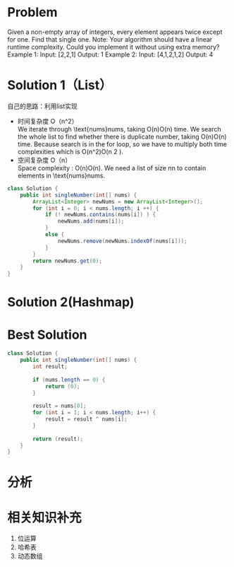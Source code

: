 # Problem
Given a non-empty array of integers, every element appears twice except for one. Find that single one.
Note:
Your algorithm should have a linear runtime complexity. Could you implement it without using extra memory?
Example 1:
Input: [2,2,1]
Output: 1
Example 2:
Input: [4,1,2,1,2]
Output: 4
# Solution 1（List）
自己的思路：利用list实现
+ 时间复杂度 O（n^2）
<br> We iterate through \text{nums}nums, taking O(n)O(n) time. We search the whole list to find whether there is duplicate number, taking O(n)O(n) time. Because search is in the for loop, so we have to multiply both time complexities which is O(n^2)O(n 
2
 ).
+ 空间复杂度 O（n）
<br> Space complexity : O(n)O(n). We need a list of size nn to contain elements in \text{nums}nums. 

```Java
class Solution {
    public int singleNumber(int[] nums) {
        ArrayList<Integer> newNums = new ArrayList<Integer>();
        for (int i = 0; i < nums.length; i ++) {
            if (! newNums.contains(nums[i]) ) {
                newNums.add(nums[i]);
            }
            else {
                newNums.remove(newNums.indexOf(nums[i]));
            }
        }
        return newNums.get(0);
    }
}
```
# Solution 2(Hashmap)

# Best Solution 
```Java
class Solution {
    public int singleNumber(int[] nums) {
        int result;
        
        if (nums.length == 0) {
            return (0);
        }
        
        result = nums[0];
        for (int i = 1; i < nums.length; i++) {
            result = result ^ nums[i];
        }
        
        return (result);
    }
}
```
# 分析
# 相关知识补充
1. 位运算
2. 哈希表
3. 动态数组
